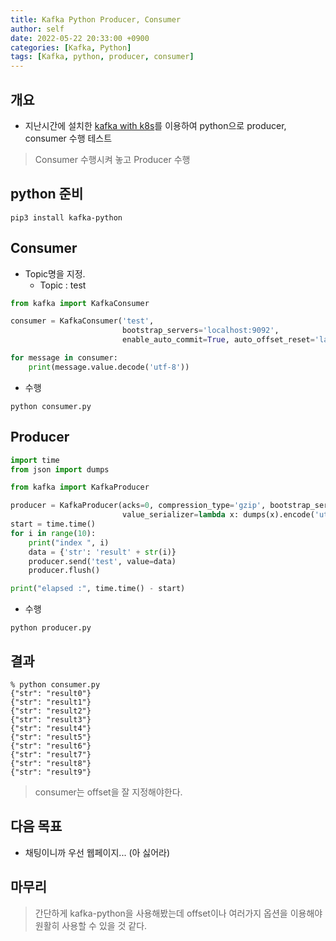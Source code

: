 ```yaml
---
title: Kafka Python Producer, Consumer
author: self
date: 2022-05-22 20:33:00 +0900
categories: [Kafka, Python]
tags: [Kafka, python, producer, consumer]
---
```


## 개요
* 지난시간에 설치한 [kafka with k8s](https://bonclay.github.io/posts/kafka-with-k8s-01/)를 이용하여 python으로 producer, consumer 수행 테스트

> Consumer 수행시켜 놓고 Producer 수행

## python 준비

```console
pip3 install kafka-python
```

## Consumer
* Topic명을 지정.
  * Topic : test

```python
from kafka import KafkaConsumer

consumer = KafkaConsumer('test',
                         bootstrap_servers='localhost:9092',
                         enable_auto_commit=True, auto_offset_reset='latest')

for message in consumer:
    print(message.value.decode('utf-8'))
```

* 수행

```console
python consumer.py
```

## Producer

```python
import time
from json import dumps

from kafka import KafkaProducer

producer = KafkaProducer(acks=0, compression_type='gzip', bootstrap_servers=['localhost:9092'],
                         value_serializer=lambda x: dumps(x).encode('utf-8'))
start = time.time()
for i in range(10):
    print("index ", i)
    data = {'str': 'result' + str(i)}
    producer.send('test', value=data)
    producer.flush()

print("elapsed :", time.time() - start)
```

* 수행

```console
python producer.py
```

## 결과
```console
% python consumer.py
{"str": "result0"}
{"str": "result1"}
{"str": "result2"}
{"str": "result3"}
{"str": "result4"}
{"str": "result5"}
{"str": "result6"}
{"str": "result7"}
{"str": "result8"}
{"str": "result9"}
```

> consumer는 offset을 잘 지정해야한다.

## 다음 목표
* 채팅이니까 우선 웹페이지... (아 싫어라)

## 마무리
> 간단하게 kafka-python을 사용해봤는데 offset이나 여러가지 옵션을 이용해야 원활히 사용할 수 있을 것 같다.
